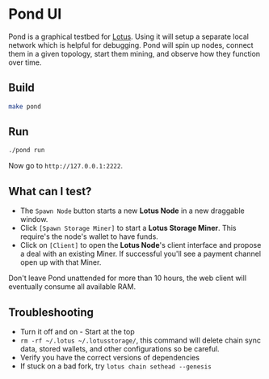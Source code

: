 # Pond UI

Pond is a graphical testbed for [Lotus](https://docs.lotu.sh). Using it will setup a separate local network which is helpful for debugging. Pond will spin up nodes, connect them in a given topology, start them mining, and observe how they function over time.

## Build

```sh
make pond
```

## Run

```sh
./pond run
```

Now go to `http://127.0.0.1:2222`.

## What can I test?

- The `Spawn Node` button starts a new **Lotus Node** in a new draggable window.
- Click `[Spawn Storage Miner]` to start a **Lotus Storage Miner**. This require's the node's wallet to have funds.
- Click on `[Client]` to open the **Lotus Node**'s client interface and propose a deal with an existing Miner. If successful you'll see a payment channel open up with that Miner.

Don't leave Pond unattended for more than 10 hours, the web client will eventually consume all available RAM.

## Troubleshooting

- Turn it off and on - Start at the top
- `rm -rf ~/.lotus ~/.lotusstorage/`, this command will delete chain sync data, stored wallets, and other configurations so be careful.
- Verify you have the correct versions of dependencies
- If stuck on a bad fork, try `lotus chain sethead --genesis`
